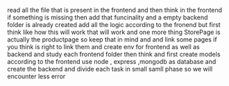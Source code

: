 read all the file that is present in the frontend and  then think in the frontend if something is missing then add that funcinality and  a empty backend folder is already created  add all the logic according to the fronend but first think like how this will work that will work and one more thing StorePage is actually the productpage so keep that in mind and and link some pages if you think is right to link them and create env for frontend as well as backend and study each frontend folder then think and first create models according to the frontend use node , express ,mongodb as database and create the backend and divide each task in small samll phase so we will encounter less error 
